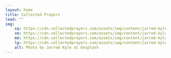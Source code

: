 ```yaml
---
layout: home
title: Collected Prayers
lead: ""
img:
    sq: https://cdn.collectedprayers.com/assets/img/content/jarred-kyle-spfzDuwHlgA-unsplash-sq.webp
    sm: https://cdn.collectedprayers.com/assets/img/content/jarred-kyle-spfzDuwHlgA-unsplash-sm.webp
    md: https://cdn.collectedprayers.com/assets/img/content/jarred-kyle-spfzDuwHlgA-unsplash-sm.webp
    lg: https://cdn.collectedprayers.com/assets/img/content/jarred-kyle-spfzDuwHlgA-unsplash-lg.webp
    alt: Photo by Jarred Kyle at Unsplash
---
```

